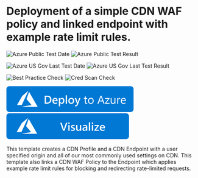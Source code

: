 # Deployment of a simple CDN WAF policy and linked endpoint with example rate limit rules.

![Azure Public Test Date](https://azurequickstartsservice.blob.core.windows.net/badges/201-cdn-with-waf-rate-limit-rules/PublicLastTestDate.svg)
![Azure Public Test Result](https://azurequickstartsservice.blob.core.windows.net/badges/201-cdn-with-waf-rate-limit-rules/PublicDeployment.svg)

![Azure US Gov Last Test Date](https://azurequickstartsservice.blob.core.windows.net/badges/201-cdn-with-waf-rate-limit-rules/FairfaxLastTestDate.svg)
![Azure US Gov Last Test Result](https://azurequickstartsservice.blob.core.windows.net/badges/201-cdn-with-waf-rate-limit-rules/FairfaxDeployment.svg)

![Best Practice Check](https://azurequickstartsservice.blob.core.windows.net/badges/201-cdn-with-waf-rate-limit-rules/BestPracticeResult.svg)
![Cred Scan Check](https://azurequickstartsservice.blob.core.windows.net/badges/201-cdn-with-waf-rate-limit-rules/CredScanResult.svg)

[![Deploy to Azure](https://raw.githubusercontent.com/Azure/azure-quickstart-templates/master/1-CONTRIBUTION-GUIDE/images/deploytoazure.svg?sanitize=true)](https://portal.azure.com/#create/Microsoft.Template/uri/https%3A%2F%2Fraw.githubusercontent.com%2FAzure%2Fazure-quickstart-templates%2Fmaster%2F201-cdn-with-waf-rate-limit-rules%2Fazuredeploy.json)
[![Visualize](https://raw.githubusercontent.com/Azure/azure-quickstart-templates/master/1-CONTRIBUTION-GUIDE/images/visualizebutton.svg?sanitize=true)](http://armviz.io/#/?load=https%3A%2F%2Fraw.githubusercontent.com%2FAzure%2Fazure-quickstart-templates%2Fmaster%2F201-cdn-with-waf-rate-limit-rules%2Fazuredeploy.json)

This template creates a CDN Profile and a CDN Endpoint with a user specified
origin and all of our most commonly used settings on CDN. This template also
links a CDN WAF Policy to the Endpoint which applies example rate limit rules
for blocking and redirecting rate-limited requests.
